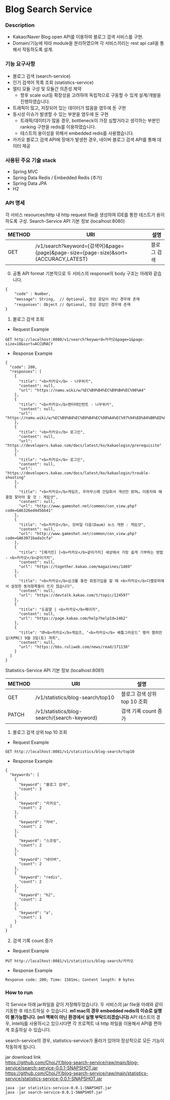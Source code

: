 # Blog Search Service

### Description
- Kakao/Naver Blog open API를 이용하여 블로그 검색 서비스를 구현.
- Domain/기능에 따라 module을 분리하였으며 각 서비스끼리는 rest api call을 통해서 작동하도록 설계.

### 기능 요구사항
- 블로그 검색 (search-service)
- 인기 검색어 목록 조회 (statistics-service)
- 멀티 모듈 구성 및 모듈간 의존성 제약
  - 향후 scale out등 확장성을 고려하여 독립적으로 구동할 수 있게 설계/개발을 진행하였습니다.
- 트래픽이 많고, 저장되어 있는 데이터가 많음을 염두에 둔 구현
- 동시성 이슈가 발생할 수 있는 부분을 염두에 둔 구현
  - 트래픽/데이터가 많을 경우, bottleneck이 가장 심할거라고 생각하는 부분인 ranking 구현을 redis를 이용하였습니다.
  - 테스트의 용이성을 위해서 embedded redis를 사용했습니다.
- 카카오 블로그 검색 API에 장애가 발생한 경우, 네이버 블로그 검색 API를 통해 데이터 제공

### 사용된 주요 기술 stack
- Spring MVC
- Spring Data Redis / Embedded Redis (추가)
- Spring Data JPA
- H2

### API 명세
각 서비스 resources/http 내 http request file을 생성하여 IDE를 통한 테스트가 용이하도록 구성.
Search-Service API 기본 정보 (localhost:8080)

|METHOD| URI                                                                               | 설명 |
|------|-----------------------------------------------------------------------------------|----|
|GET| /v1/search?keyword={검색어}&page={page}&page-size={page-size}&sort={ACCURACY,LATEST} | 블로그 검색 |

0. 공통 API format
기본적으로 두 서비스의 response의 body 구조는 아래와 같습니다.
```
{
    "code" : Number,
    "message": String,  // Optional, 정상 응답이 아닌 경우에 존재
    "responses": Object // Optional, 정상 응답인 경우에 존재
}
```

1. 블로그 검색 조회
- Request Example
```
GET http://localhost:8080/v1/search?keyword=카카오&page=1&page-size=10&sort=ACCURACY
```
- Response Example
```
{
  "code": 200,
  "responses": [
    {
      "title": "<b>카카오</b> - 나무위키",
      "content": null,
      "url": "https://namu.wiki/w/%EC%B9%B4%EC%B9%B4%EC%98%A4"
    },
    {
      "title": "<b>카카오</b>엔터테인먼트 - 나무위키",
      "content": null,
      "url": "https://namu.wiki/w/%EC%B9%B4%EC%B9%B4%EC%98%A4%EC%97%94%ED%84%B0%ED%85%8C%EC%9D%B8%EB%A8%BC%ED%8A%B8"
    },
    {
      "title": "<b>카카오</b> 로그인",
      "content": null,
      "url": "https://developers.kakao.com/docs/latest/ko/kakaologin/prerequisite"
    },
    {
      "title": "<b>카카오</b> 로그인",
      "content": null,
      "url": "https://developers.kakao.com/docs/latest/ko/kakaologin/trouble-shooting"
    },
    {
      "title": "<b>카카오</b>게임즈, 우마무스메 간담회서 개선안 밝혀… 이용자와 해결점 찾아야 할 것 : 게임샷",
      "content": null,
      "url": "http://www.gameshot.net/common/con_view.php?code=GA6326ed4d5bb41"
    },
    {
      "title": "<b>카카오</b>, 모바일 다음(Daum) 뉴스 개편 : 게임샷",
      "content": null,
      "url": "http://www.gameshot.net/common/con_view.php?code=GA63071bada3cfa"
    },
    {
      "title": "[매거진] [<b>카카오</b>같이가치] 세상에서 가장 쉽게 기부하는 방법 - <b>카카오</b>같이가치",
      "content": null,
      "url": "https://together.kakao.com/magazines/1469"
    },
    {
      "title": "<b>카카오</b>싱크를 통한 회원가입을 할 때 <b>카카오</b>디벨로퍼에서 설정한 동의항목들이 뜨지 않습니다",
      "content": null,
      "url": "https://devtalk.kakao.com/t/topic/124597"
    },
    {
      "title": "도움말 | <b>카카오</b>페이지",
      "content": null,
      "url": "https://page.kakao.com/help?helpId=1462"
    },
    {
      "title": "㈜<b>카카오</b>게임즈, ‘<b>카카오</b> 배틀그라운드’ 랭커 챔피언십(KPRC) 9월 3일(토) 개최",
      "content": null,
      "url": "https://bbs.ruliweb.com/news/read/171138"
    }
  ]
}
```

Statistics-Service API 기본 정보 (localhost:8081)

|METHOD|URI|설명|
|------|---|---|
|GET|/v1/statistics/blog-search/top10|블로그 검색 상위 top 10 조회|
|PATCH|/v1/statistics/blog-search/{search-keyword}|검색 기록 count 증가|

1. 블로그 검색 상위 top 10 조회

- Request Example
```
GET http://localhost:8081/v1/statistics/blog-search/top10
```
- Response Example
```
{
  "keywords": [
    {
      "keyword": "블로그 검색",
      "count": 3
    },
    {
      "keyword": "카카오",
      "count": 2
    },
    {
      "keyword": "자바",
      "count": 2
    },
    {
      "keyword": "스프링",
      "count": 2
    },
    {
      "keyword": "네이버",
      "count": 2
    },
    {
      "keyword": "redis",
      "count": 2
    },
    {
      "keyword": "h2",
      "count": 2
    },
    {
      "keyword": "a",
      "count": 1
    }
  ]
}
```

2. 검색 기록 count 증가

- Request Example
```
PUT http://localhost:8081/v1/statistics/blog-search/카카오
```
- Response Example
```
Response code: 200; Time: 1581ms; Content length: 0 bytes
```

### How to run
각 Service 아래 jar파일을 같이 저장해두었습니다. 두 서비스의 jar file을 아래와 같이 기동한 후 테스트하실 수 있습니다. 
**m1 mac의 경우 embedded redis의 이슈로 실행이 불가능합니다. (m1 맥북이 아닌 환경에서 실행 부탁드리겠습니다)** 
API 테스트의 경우, Intellij를 사용하시고 있으시다면 각 프로젝트 내 http 파일을 이용해서 API를 편하게 호출하실 수 있습니다.

search-service의 경우, statistics-service가 올라가 있어야 정상적으로 모든 기능이 작동하게 됩니다.  

jar download link  
https://github.com/ChoiJY/blog-search-service/raw/main/blog-service/search-service-0.0.1-SNAPSHOT.jar  
https://github.com/ChoiJY/blog-search-service/raw/main/statistics-service/statistics-service-0.0.1-SNAPSHOT.jar  
```
java -jar statistics-service-0.0.1-SNAPSHOT.jar
java -jar search-service-0.0.1-SNAPSHOT.jar
```


